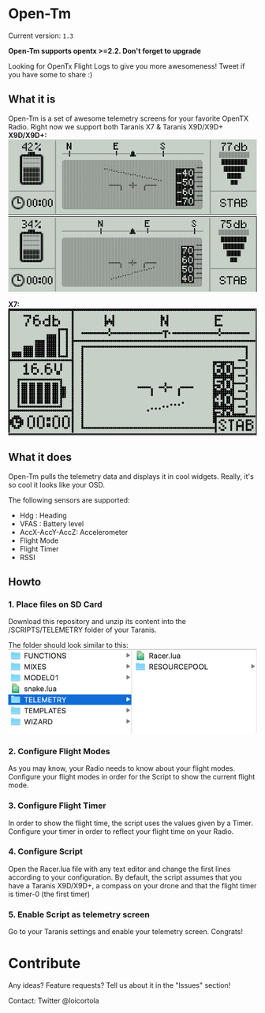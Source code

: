 # Open-Tm

Current version: `1.3`

**Open-Tm supports opentx >=2.2. Don't forget to upgrade**

Looking for OpenTx Flight Logs to give you more awesomeness! Tweet if you have some to share :)

## What it is
Open-Tm is a set of awesome telemetry screens for your favorite OpenTX Radio.
Right now we support both Taranis X7 & Taranis X9D/X9D+
**X9D/X9D+:**  
![Telemetry Example](images/screen-1.png)  
![Telemetry Example 2](images/screen-2.png)

**X7:**  
![Telemetry Example 3](images/screen-3.png)

## What it does
Open-Tm pulls the telemetry data and displays it in cool widgets.
Really, it's so cool it looks like your OSD.

The following sensors are supported:
 * Hdg : Heading
 * VFAS : Battery level
 * AccX-AccY-AccZ: Accelerometer
 * Flight Mode
 * Flight Timer
 * RSSI

## Howto

### 1. Place files on SD Card
Download this repository and unzip its content into the /SCRIPTS/TELEMETRY folder of your Taranis.

The folder should look similar to this:
![SD Card content](images/setup-1.png)

### 2. Configure Flight Modes
As you may know, your Radio needs to know about your flight modes.
Configure your flight modes in order for the Script to show the current flight mode.

### 3. Configure Flight Timer
In order to show the flight time, the script uses the values given by a Timer.
Configure your timer in order to reflect your flight time on your Radio.

### 4. Configure Script
Open the Racer.lua file with any text editor and change the first lines according to your configuration.
By default, the script assumes that you have a Taranis X9D/X9D+, a compass on your drone and that the flight timer is timer-0 (the first timer)

### 5. Enable Script as telemetry screen
Go to your Taranis settings and enable your telemetry screen. Congrats!


# Contribute
Any ideas? Feature requests? Tell us about it in the "Issues" section!  

Contact: Twitter @loicortola
